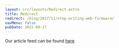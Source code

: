 ```yaml
---
layout: src/layouts/Redirect.astro
title: Redirect
redirect: /blog/2017/11/stop-writing-web-firmware/
navMenu: false
pubDate: 2022-09-17
---
```

<div>
Our article feed can be found <a href="/blog/2017/11/stop-writing-web-firmware/">here</a>
</div>
